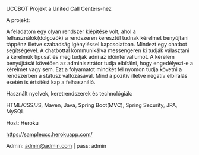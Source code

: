 UCCBOT Projekt a United Call Centers-hez

A projekt:

A feladatom egy olyan rendszer kiépítése volt, ahol a felhasználók(dolgozók)
a rendszeren keresztül tudnak kérelmet benyújtani táppénz illetve szabadság igényléssel kapcsolatban.
Mindezt egy chatbot segítségével. A chatbottal kommunikálva messengeren ki tudják választani a kérelmük típusát
és meg tudják adni az időintervallumot. A kérelem benyújtását követően az adminisztrátor tudja elbírálni,
hogy engedélyezi-e a kérelmet vagy sem. Ezt a folyamatot mindkét fél nyomon tudja követni a rendszerben a státusz
változásával. Mind a pozitív illetve negatív elbírálás esetén is értsítést kap a felhasználó.

Használt nyelvek, keretrendszerek és technológiák:

HTML/CSS/JS,
Maven,
Java, Spring Boot(MVC), Spring Security, JPA,
MySQL

Host: Heroku

https://sampleucc.herokuapp.com/

Admin: admin@admin.com  | pass: admin




